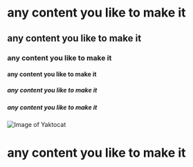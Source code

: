 # any content you like to make it
## any content you like to make it
### any content you like to make it
#### any content you like to make it
##### any content you like to make it
##### any content you like to make it
![Image of Yaktocat](https://octodex.github.com/images/yaktocat.png)
# any content you like to make it

